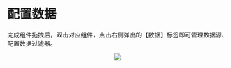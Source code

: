# 配置数据

完成组件拖拽后，双击对应组件，点击右侧弹出的【数据】标签即可管理数据源、配置数据过滤器。

<div align=center><img src ="/images\qinghua\device-management\configuration-data.png"/></div>
